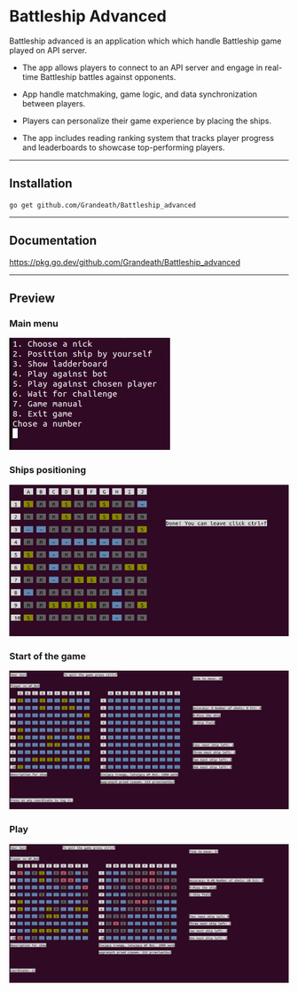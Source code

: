 # Battleship Advanced

Battleship advanced is an application which which handle Battleship game played on API server.

- The app allows players to connect to an API server and engage in real-time Battleship battles against opponents.

- App handle matchmaking, game logic, and data synchronization between players.

- Players can personalize their game experience by placing the ships.

- The app includes reading ranking system that tracks player progress and leaderboards to showcase top-performing players.

---
## Installation
```console
go get github.com/Grandeath/Battleship_advanced
```

---
## Documentation

https://pkg.go.dev/github.com/Grandeath/Battleship_advanced

---

## Preview

### Main menu
![Main menu](/doc/main_menu.png)

### Ships positioning
![Position ships](/doc/position_ships.png)

### Start of the game
![Start of the game](/doc/game1.png)

### Play
![Play the game](/doc/game2.png)